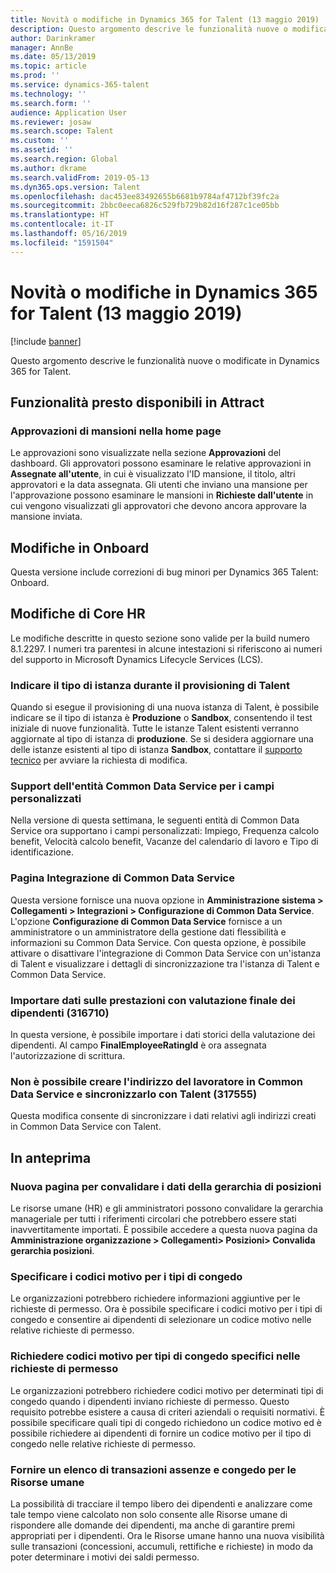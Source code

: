 ```yaml
---
title: Novità o modifiche in Dynamics 365 for Talent (13 maggio 2019)
description: Questo argomento descrive le funzionalità nuove o modificate di Microsoft Dynamics 365 for Talent.
author: Darinkramer
manager: AnnBe
ms.date: 05/13/2019
ms.topic: article
ms.prod: ''
ms.service: dynamics-365-talent
ms.technology: ''
ms.search.form: ''
audience: Application User
ms.reviewer: josaw
ms.search.scope: Talent
ms.custom: ''
ms.assetid: ''
ms.search.region: Global
ms.author: dkrame
ms.search.validFrom: 2019-05-13
ms.dyn365.ops.version: Talent
ms.openlocfilehash: dac453ee83492655b6681b9784af4712bf39fc2a
ms.sourcegitcommit: 2bbc0eeca6826c529fb729b82d16f287c1ce05bb
ms.translationtype: HT
ms.contentlocale: it-IT
ms.lasthandoff: 05/16/2019
ms.locfileid: "1591504"
---
```

# <a name="whats-new-or-changed-in-dynamics-365-for-talent-may-13-2019"></a>Novità o modifiche in Dynamics 365 for Talent (13 maggio 2019)

[!include [banner](includes/banner.md)]

Questo argomento descrive le funzionalità nuove o modificate in Dynamics 365 for Talent.

## <a name="coming-soon-in-attract"></a>Funzionalità presto disponibili in Attract

### <a name="job-approvals-on-home-page"></a>Approvazioni di mansioni nella home page

Le approvazioni sono visualizzate nella sezione **Approvazioni** del dashboard. Gli approvatori possono esaminare le relative approvazioni in **Assegnate all'utente**, in cui è visualizzato l'ID mansione, il titolo, altri approvatori e la data assegnata. Gli utenti che inviano una mansione per l'approvazione possono esaminare le mansioni in **Richieste dall'utente** in cui vengono visualizzati gli approvatori che devono ancora approvare la mansione inviata.

## <a name="changes-in-onboard"></a>Modifiche in Onboard

Questa versione include correzioni di bug minori per Dynamics 365 Talent: Onboard.

## <a name="changes-in-core-hr"></a>Modifiche di Core HR

Le modifiche descritte in questo sezione sono valide per la build numero 8.1.2297. I numeri tra parentesi in alcune intestazioni si riferiscono ai numeri del supporto in Microsoft Dynamics Lifecycle Services (LCS).

### <a name="indicate-instance-type-when-provisioning-talent"></a>Indicare il tipo di istanza durante il provisioning di Talent

Quando si esegue il provisioning di una nuova istanza di Talent, è possibile indicare se il tipo di istanza è **Produzione** o **Sandbox**, consentendo il test iniziale di nuove funzionalità. Tutte le istanze Talent esistenti verranno aggiornate al tipo di istanza di **produzione**. Se si desidera aggiornare una delle istanze esistenti al tipo di istanza **Sandbox**, contattare il [supporto tecnico](https://docs.microsoft.com/en-us/dynamics365/unified-operations/talent/talent-support) per avviare la richiesta di modifica.

### <a name="common-data-service-entity-support-for-custom-fields"></a>Support dell'entità Common Data Service per i campi personalizzati

Nella versione di questa settimana, le seguenti entità di Common Data Service ora supportano i campi personalizzati: Impiego, Frequenza calcolo benefit, Velocità calcolo benefit, Vacanze del calendario di lavoro e Tipo di identificazione.

### <a name="common-data-service-integration-page"></a>Pagina Integrazione di Common Data Service

Questa versione fornisce una nuova opzione in **Amministrazione sistema > Collegamenti > Integrazioni > Configurazione di Common Data Service**. L'opzione **Configurazione di Common Data Service** fornisce a un amministratore o un amministratore della gestione dati flessibilità e informazioni su Common Data Service. Con questa opzione, è possibile attivare o disattivare l'integrazione di Common Data Service con un'istanza di Talent e visualizzare i dettagli di sincronizzazione tra l'istanza di Talent e Common Data Service.

### <a name="import-performance-data-with-final-employee-rating-316710"></a>Importare dati sulle prestazioni con valutazione finale dei dipendenti (316710)

In questa versione, è possibile importare i dati storici della valutazione dei dipendenti. Al campo **FinalEmployeeRatingId** è ora assegnata l'autorizzazione di scrittura.

### <a name="cant-create-worker-address-in-common-data-service-and-sync-it-with-talent-317555"></a>Non è possibile creare l'indirizzo del lavoratore in Common Data Service e sincronizzarlo con Talent (317555)

Questa modifica consente di sincronizzare i dati relativi agli indirizzi creati in Common Data Service con Talent.

## <a name="in-preview"></a>In anteprima

### <a name="new-page-to-validate-position-hierarchy-data"></a>Nuova pagina per convalidare i dati della gerarchia di posizioni

Le risorse umane (HR) e gli amministratori possono convalidare la gerarchia manageriale per tutti i riferimenti circolari che potrebbero essere stati inavvertitamente importati. È possibile accedere a questa nuova pagina da **Amministrazione organizzazione > Collegamenti> Posizioni> Convalida gerarchia posizioni**.

### <a name="specify-reason-codes-on-leave-types"></a>Specificare i codici motivo per i tipi di congedo

Le organizzazioni potrebbero richiedere informazioni aggiuntive per le richieste di permesso. Ora è possibile specificare i codici motivo per i tipi di congedo e consentire ai dipendenti di selezionare un codice motivo nelle relative richieste di permesso.

### <a name="require-reason-codes-for-specific-leave-types-on-time-off-requests"></a>Richiedere codici motivo per tipi di congedo specifici nelle richieste di permesso

Le organizzazioni potrebbero richiedere codici motivo per determinati tipi di congedo quando i dipendenti inviano richieste di permesso. Questo requisito potrebbe esistere a causa di criteri aziendali o requisiti normativi. È possibile specificare quali tipi di congedo richiedono un codice motivo ed è possibile richiedere ai dipendenti di fornire un codice motivo per il tipo di congedo nelle relative richieste di permesso.

### <a name="provide-a-leave-and-absence-transaction-list-for-hr"></a>Fornire un elenco di transazioni assenze e congedo per le Risorse umane

La possibilità di tracciare il tempo libero dei dipendenti e analizzare come tale tempo viene calcolato non solo consente alle Risorse umane di rispondere alle domande dei dipendenti, ma anche di garantire premi appropriati per i dipendenti. Ora le Risorse umane hanno una nuova visibilità sulle transazioni (concessioni, accumuli, rettifiche e richieste) in modo da poter determinare i motivi dei saldi permesso.
